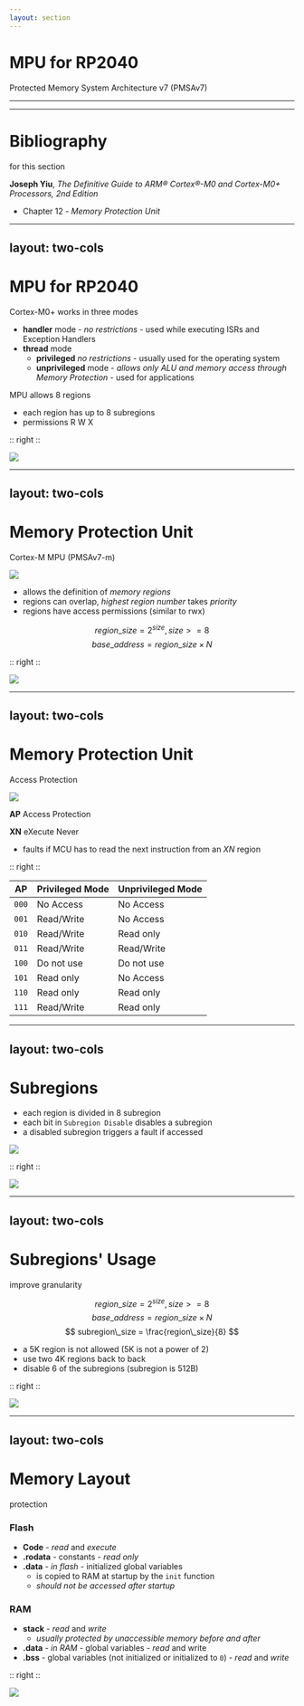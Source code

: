 ```yaml
---
layout: section
---
```


# MPU for RP2040
Protected Memory System Architecture v7 (PMSAv7)


---
---
# Bibliography
for this section

**Joseph Yiu**, *The Definitive Guide to ARM® Cortex®-M0 and Cortex-M0+ Processors, 2nd Edition* 
   - Chapter 12 - *Memory Protection Unit*

---
layout: two-cols
---
# MPU for RP2040
Cortex-M0+ works in three modes

- **handler** mode - *no restrictions* - used while executing ISRs and Exception Handlers
- **thread** mode
  - **privileged** *no restrictions* - usually used for the operating system
  - **unprivileged** mode - *allows only ALU and memory access through Memory Protection* - used for applications

MPU allows 8 regions
- each region has up to 8 subregions
- permissions R W X

:: right ::

<img src="./mpu_rp2040.svg" class="w-120 rounded">


---
layout: two-cols
---
# Memory Protection Unit
Cortex-M MPU (PMSAv7-m)

<style>
.two-columns {
    grid-template-columns: 3fr 2fr;
}
</style>

<img src="./mpu.svg" class="w-120 rounded">

- allows the definition of *memory regions*
- regions can overlap, *highest region number* takes *priority*
- regions have access permissions (similar to rwx)

$$ region\_size = 2^{size}, size >= 8 $$
$$ base\_address = region\_size \times N $$

:: right ::

<img src="./mpu_regions.svg" class="w-70 m-5 rounded">

---
layout: two-cols
---

# Memory Protection Unit
Access Protection

<img src="./mpu.svg" class="w-120 rounded">

**AP** Access Protection

**XN** eXecute Never 
  - faults if MCU has to read the next instruction from an *XN* region

:: right ::

| **AP** | Privileged Mode | Unprivileged Mode |
|-------|------------|--------------|
| `000` | No Access | No Access |
| `001` | Read/Write | No Access |
| `010` | Read/Write | Read only |
| `011` | Read/Write | Read/Write |
| <span color="red">`100`</span> | <span color="red">Do not use</span> | <span color="red">Do not use</span> |
| `101` | Read only | No Access |
| `110` | Read only | Read only |
| `111` | Read/Write | Read only |

---
layout: two-cols
---
# Subregions

<style>
.two-columns {
    grid-template-columns: 5fr 3fr;
}
</style>

- each region is divided in 8 subregion
- each bit in `Subregion Disable` disables a subregion
- a disabled subregion triggers a fault if accessed

<img src="./mpu.svg" class="w-120 rounded">

:: right ::

<img src="./subregions.svg" class="w-70 rounded">

---
layout: two-cols
---
# Subregions' Usage
improve granularity

<style>
.two-columns {
    grid-template-columns: 5fr 3fr;
}
</style>

$$ region\_size = 2^{size}, size >= 8 $$
$$ base\_address = region\_size \times N $$
$$ subregion\_size = \frac{region\_size}{8} $$

- a 5K region is not allowed (5K is not a power of 2)
- use two 4K regions back to back
- disable 6 of the subregions (subregion is 512B)

:: right ::

<img src="./regions_and_subregions.svg" class="w-70 rounded">

---
layout: two-cols
---
# Memory Layout
protection

<style>
.two-columns {
    grid-template-columns: 5fr 2fr;
}
</style>

### Flash

- **Code** - *read* and *execute*
- **.rodata** - constants - *read only*
- **.data** - *in flash* - initialized global variables
  - is copied to RAM at startup by the `init` function
  - *should not be accessed after startup*

### RAM
- **stack** - *read* and *write*
  - *usually protected by unaccessible memory before and after*
- **.data** - *in RAM* - global variables - *read* and write
- **.bss** - global variables (not initialized or initialized to `0`) - *read* and *write*

:: right ::

<img src="./layout.svg" class="w-64 rounded">
